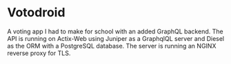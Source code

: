 # Votodroid

A voting app I had to make for school with an added GraphQL backend. The API is running on Actix-Web using Juniper as a GraphqlQL server and Diesel as the ORM with a PostgreSQL database. The server is running an NGINX reverse proxy for TLS.
